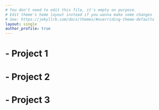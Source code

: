 ```yaml
---
# You don't need to edit this file, it's empty on purpose.
# Edit theme's home layout instead if you wanna make some changes
# See: https://jekyllrb.com/docs/themes/#overriding-theme-defaults
layout: single
author_profile: true
---
```


**<h1>- Project 1</h1>**




**<h1>- Project 2</h1>**




**<h1>- Project 3</h1>**

